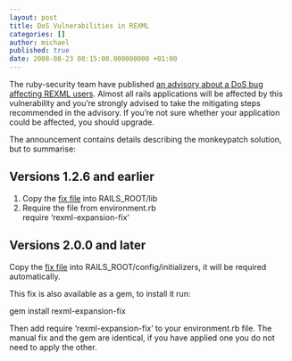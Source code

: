 ```yaml
---
layout: post
title: DoS Vulnerabilities in REXML
categories: []
author: michael
published: true
date: 2008-08-23 08:15:00.000000000 +01:00
---
```

<p>The ruby-security team have published <a href="http://www.ruby-lang.org/en/news/2008/08/23/dos-vulnerability-in-rexml/">an advisory about a DoS bug affecting <span class="caps">REXML</span> users</a>.  Almost all rails applications will be affected by this vulnerability and you&#8217;re strongly advised to take the mitigating steps recommended in the advisory.  If you&#8217;re not sure whether your application could be affected, you should upgrade.</p>
<p>The announcement contains details describing the monkeypatch solution, but to summarise:</p>
<h2>Versions 1.2.6 and earlier</h2>
<ol>
	<li>Copy the <a href="http://www.ruby-lang.org/security/20080823rexml/rexml-expansion-fix.rb">fix file</a> into RAILS_ROOT/lib</li>
	<li>Require the file from environment.rb<br />
  require &#8216;rexml-expansion-fix&#8217;</li>
</ol>
<h2>Versions 2.0.0 and later</h2>
<p>Copy the <a href="http://www.ruby-lang.org/security/20080823rexml/rexml-expansion-fix.rb">fix file</a> into RAILS_ROOT/config/initializers, it will be required automatically.</p>
<p>This fix is also available as a gem, to install it run:</p>
gem install rexml-expansion-fix
<p>Then add require &#8216;rexml-expansion-fix&#8217; to your environment.rb file.  The manual fix and the gem are identical, if you have applied one you do not need to apply the other.</p>